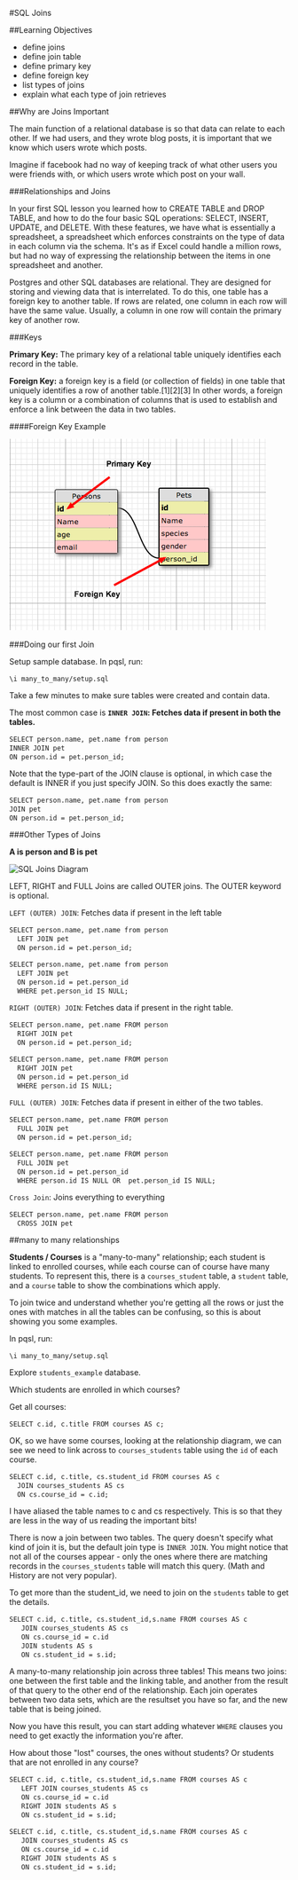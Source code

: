 #SQL Joins

##Learning Objectives
- define joins
- define join table
- define primary key
- define foreign key
- list types of joins
- explain what each type of join retrieves

##Why are Joins Important

The main function of a relational database is so that data can relate to each other. If we had users, and they wrote blog posts, it is important that we know which users wrote which posts.  

Imagine if facebook had no way of keeping track of what other users you were friends with, or which users wrote which post on your wall.  

###Relationships and Joins

In your first SQL lesson you learned how to CREATE TABLE and DROP TABLE, and how to do the four basic SQL operations: SELECT, INSERT, UPDATE, and DELETE. With these features, we have what is essentially a spreadsheet, a spreadsheet which enforces constraints on the type of data in each column via the schema. It's as if Excel could handle a million rows, but had no way of expressing the relationship between the items in one spreadsheet and another.

Postgres and other SQL databases are relational. They are designed for storing and viewing data that is interrelated. To do this, one table has a foreign key to another table. If rows are related, one column in each row will have the same value. Usually, a column in one row will contain the primary key of another row.

###Keys

**Primary Key:** The primary key of a relational table uniquely identifies each record in the table.  

**Foreign Key:**  a foreign key is a field (or collection of fields) in one table that uniquely identifies a row of another table.[1][2][3] In other words, a foreign key is a column or a combination of columns that is used to establish and enforce a link between the data in two tables.  

####Foreign Key Example

![foreign_key](foreign_key.png)


###Doing our first Join 

Setup sample database. In pqsl, run:

```
\i many_to_many/setup.sql
```

Take a few minutes to make sure tables were created and contain data.

The most common case is **`INNER JOIN`: Fetches data if present in both the tables.**

	SELECT person.name, pet.name from person
	INNER JOIN pet 
	ON person.id = pet.person_id;

Note that the type-part of the JOIN clause is optional, in which case the default is INNER if you just specify JOIN. So this does exactly the same:

	SELECT person.name, pet.name from person
	JOIN pet 
	ON person.id = pet.person_id;


###Other Types of Joins  

**A is person and B is pet**

![SQL Joins Diagram](http://lh5.ggpht.com/-fnOQYPFr8D0/UagAzBIgMvI/AAAAAAAABbo/3fBL5Fm3Y9Y/SQL%252520JOINs.jpg)  


LEFT, RIGHT and FULL Joins are called OUTER joins. The OUTER keyword is optional.

`LEFT (OUTER) JOIN`: Fetches data if present in the left table

```
SELECT person.name, pet.name from person
  LEFT JOIN pet
  ON person.id = pet.person_id;
```

```
SELECT person.name, pet.name from person
  LEFT JOIN pet
  ON person.id = pet.person_id
  WHERE pet.person_id IS NULL;
```


`RIGHT (OUTER) JOIN`: Fetches data if present in the right table.  

```
SELECT person.name, pet.name FROM person 
  RIGHT JOIN pet
  ON person.id = pet.person_id;
```  

```
SELECT person.name, pet.name FROM person 
  RIGHT JOIN pet
  ON person.id = pet.person_id
  WHERE person.id IS NULL;
```

`FULL (OUTER) JOIN`: Fetches data if present in either of the two tables.

```
SELECT person.name, pet.name FROM person 
  FULL JOIN pet
  ON person.id = pet.person_id;
```

```
SELECT person.name, pet.name FROM person 
  FULL JOIN pet
  ON person.id = pet.person_id
  WHERE person.id IS NULL OR  pet.person_id IS NULL;
```

`Cross Join`:  Joins everything to everything

```
SELECT person.name, pet.name FROM person
  CROSS JOIN pet
```

##many to many relationships


**Students / Courses** is a "many-to-many" relationship; each student is linked to enrolled courses, while each course can of course have many students. To represent this, there is a `courses_student` table, a `student` table, and a `course` table to show the combinations which apply. 

To join twice and understand whether you're getting all the rows or just the ones with matches in all the tables can be confusing, so this is about showing you some examples.

In pqsl, run:

```
\i many_to_many/setup.sql
```

Explore `students_example` database.

Which students are enrolled in which courses?

Get all courses:

```
SELECT c.id, c.title FROM courses AS c;
```
	
OK, so we have some courses, looking at the relationship diagram, we can see we need to link across to `courses_students` table using the `id` of each course.	

```
SELECT c.id, c.title, cs.student_id FROM courses AS c
  JOIN courses_students AS cs
  ON cs.course_id = c.id;
```

I have aliased the table names to c and cs respectively. This is so that they are less in the way of us reading the important bits!   

There is now a join between two tables. The query doesn't specify what kind of join it is, but the default join type is `INNER JOIN`. You might notice that not all of the courses appear - only the ones where there are matching records in the `courses_students` table will match this query. (Math and History are not very popular).

To get more than the student_id, we need to join on the `students` table to get the details.

```
SELECT c.id, c.title, cs.student_id,s.name FROM courses AS c
   JOIN courses_students AS cs
   ON cs.course_id = c.id 
   JOIN students AS s
   ON cs.student_id = s.id;
```   
   
A many-to-many relationship join across three tables! This means two joins: one between the first table and the linking table, and another from the result of that query to the other end of the relationship. Each join operates between two data sets, which are the resultset you have so far, and the new table that is being joined. 

Now you have this result, you can start adding whatever `WHERE` clauses you need to get exactly the information you're after.

How about those "lost" courses, the ones without students? Or students that are not enrolled in any course?

```
SELECT c.id, c.title, cs.student_id,s.name FROM courses AS c
   LEFT JOIN courses_students AS cs
   ON cs.course_id = c.id 
   RIGHT JOIN students AS s
   ON cs.student_id = s.id;
```   

```
SELECT c.id, c.title, cs.student_id,s.name FROM courses AS c
   JOIN courses_students AS cs
   ON cs.course_id = c.id 
   RIGHT JOIN students AS s
   ON cs.student_id = s.id;
```   	
